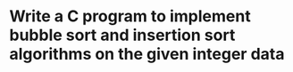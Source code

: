 # Write a C program to implement bubble sort and insertion sort algorithms on the given integer data
